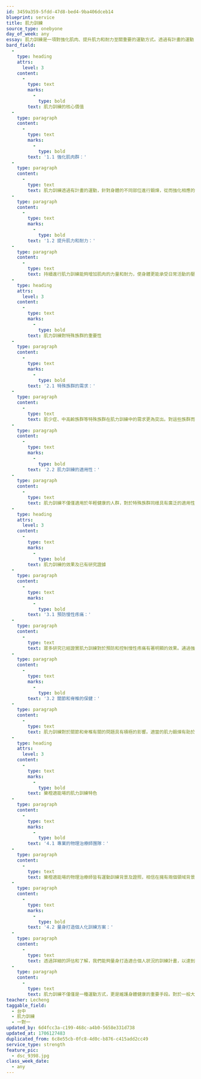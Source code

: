 ```yaml
---
id: 3459a359-5fdd-47d8-bed4-9ba406dceb14
blueprint: service
title: 肌力訓練
source_type: onebyone
day_of_week: any
essay: 肌力訓練是一項對強化肌肉、提升肌力和耐力至關重要的運動方式。透過有計畫的運動，我們不僅能夠增加肌肉的力量和耐力，更能對一般大眾和特殊族群，如肌少症、中高齡族群等，產生深遠的影響。
bard_field:
  -
    type: heading
    attrs:
      level: 3
    content:
      -
        type: text
        marks:
          -
            type: bold
        text: 肌力訓練的核心價值
  -
    type: paragraph
    content:
      -
        type: text
        marks:
          -
            type: bold
        text: '1.1 強化肌肉群：'
  -
    type: paragraph
    content:
      -
        type: text
        text: 肌力訓練透過有計畫的運動，針對身體的不同部位進行鍛煉，從而強化相應的肌肉群。這不僅僅是為了追求肌肉的外觀，更重要的是提升整體身體的功能性。
  -
    type: paragraph
    content:
      -
        type: text
        marks:
          -
            type: bold
        text: '1.2 提升肌力和耐力：'
  -
    type: paragraph
    content:
      -
        type: text
        text: 持續進行肌力訓練能夠增加肌肉的力量和耐力，使身體更能承受日常活動的壓力。這對於維持身體的健康和預防慢性疾病具有積極的影響。
  -
    type: heading
    attrs:
      level: 3
    content:
      -
        type: text
        marks:
          -
            type: bold
        text: 肌力訓練對特殊族群的重要性
  -
    type: paragraph
    content:
      -
        type: text
        marks:
          -
            type: bold
        text: '2.1 特殊族群的需求：'
  -
    type: paragraph
    content:
      -
        type: text
        text: 肌少症、中高齡族群等特殊族群在肌力訓練中的需求更為突出。對這些族群而言，強化肌肉和提升肌力不僅是運動目標，更是維持日常生活功能的基石。
  -
    type: paragraph
    content:
      -
        type: text
        marks:
          -
            type: bold
        text: '2.2 肌力訓練的適用性：'
  -
    type: paragraph
    content:
      -
        type: text
        text: 肌力訓練不僅僅適用於年輕健康的人群，對於特殊族群同樣具有廣泛的適用性。通過適度的強化訓練，可以改善特殊族群的生活品質，增加其日常活動的便利性。
  -
    type: heading
    attrs:
      level: 3
    content:
      -
        type: text
        marks:
          -
            type: bold
        text: 肌力訓練的效果及已有研究證據
  -
    type: paragraph
    content:
      -
        type: text
        marks:
          -
            type: bold
        text: '3.1 預防慢性疼痛：'
  -
    type: paragraph
    content:
      -
        type: text
        text: 眾多研究已經證實肌力訓練對於預防和控制慢性疼痛有著明顯的效果。通過強化相關肌群，肌力訓練能夠提供更好的支持，減輕關節的負擔，進而減少疼痛的發生。
  -
    type: paragraph
    content:
      -
        type: text
        marks:
          -
            type: bold
        text: '3.2 關節和脊椎的保健：'
  -
    type: paragraph
    content:
      -
        type: text
        text: 肌力訓練對於關節和脊椎有關的問題具有積極的影響。適當的肌力鍛煉有助於減少關節的磨損，提供更好的支撐，有效預防和減緩退化性疾病的進展。
  -
    type: heading
    attrs:
      level: 3
    content:
      -
        type: text
        marks:
          -
            type: bold
        text: 樂橙適能場的肌力訓練特色
  -
    type: paragraph
    content:
      -
        type: text
        marks:
          -
            type: bold
        text: '4.1 專業的物理治療師團隊：'
  -
    type: paragraph
    content:
      -
        type: text
        text: 樂橙適能場的物理治療師皆有運動訓練背景及證照，相信在擁有兩個領域背景下更能夠量身打造適合民眾狀況的訓練方案，達到更佳的效果。
  -
    type: paragraph
    content:
      -
        type: text
        marks:
          -
            type: bold
        text: '4.2 量身打造個人化訓練方案：'
  -
    type: paragraph
    content:
      -
        type: text
        text: 透過詳細的評估和了解，我們能夠量身打造適合個人狀況的訓練計畫，以達到更佳的效果。
  -
    type: paragraph
    content:
      -
        type: text
        text: 肌力訓練不僅僅是一種運動方式，更是維護身體健康的重要手段。對於一般大眾和特殊族群而言，透過有計畫的肌力訓練，能夠獲得強化肌肉、預防慢性疼痛的顯著效果。
teacher: Lecheng
taggable_field:
  - 台中
  - 肌力訓練
  - 一對一
updated_by: 6d4fcc3a-c199-468c-a4b0-5658e331d738
updated_at: 1706127483
duplicated_from: 6c8e55cb-0fc8-4d0c-b876-c415add2cc49
service_type: strength
feature_pic:
  - dsc_9398.jpg
class_week_date:
  - any
---
```

